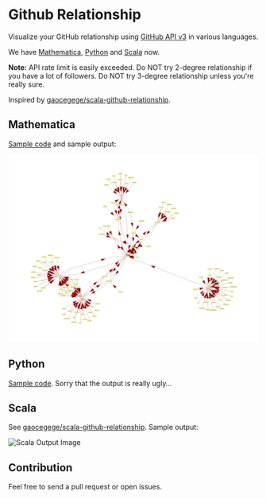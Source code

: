 # Github Relationship

Visualize your GitHub relationship using [GitHub API v3](https://developer.github.com/v3/) in various languages.

We have [Mathematica](#mathematica), [Python](#python) and [Scala](#scala) now.

**Note:** API rate limit is easily exceeded. Do NOT try 2-degree relationship if you have a lot of followers. Do NOT try 3-degree relationship unless you're really sure.

Inspired by [gaocegege/scala-github-relationship](https://github.com/gaocegege/scala-github-relationship).

## Mathematica

[Sample code](github-relationship.nb) and sample output:

![Mathematica Output Image](d2-mathematica.png)

## Python

[Sample code](github-relationship.py). Sorry that the output is really ugly...

## Scala

See [gaocegege/scala-github-relationship](https://github.com/gaocegege/scala-github-relationship). Sample output:

![Scala Output Image](http://gaocegege.com/scala-github-relationship/example.png)

## Contribution

Feel free to send a pull request or open issues.
